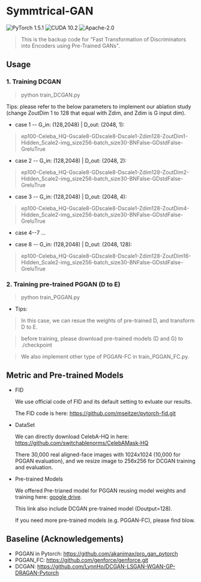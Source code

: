 

# Symmtrical-GAN 

![PyTorch 1.5.1](https://img.shields.io/badge/pytorch-1.5.1-blue.svg?style=plastic) 
![CUDA 10.2](https://img.shields.io/badge/cuda-10.2-blue.svg?style=plastic)
![Apache-2.0](https://img.shields.io/badge/License-Apache%202.0-green.svg?style=plastic)

>  This is the backup code  for  "Fast Transformation of Discriminators into Encoders using Pre-Trained GANs". 


##  Usage

###  1. Training DCGAN 

> python train_DCGAN.py

Tips: please refer to the below parameters to implement our ablation study (change ZoutDim 1 to 128 that equal with Zdim, and Zdim is G input dim).


- case 1 -- G_in: (128,2048) | D_out: (2048, 1):

>ep100-Celeba_HQ-Gscale8-GDscale8-Dscale1-Zdim128-ZoutDim1-Hidden_Scale2-img_size256-batch_size30-BNFalse-GDstdFalse-GreluTrue

- case 2 -- G_in: (128,2048) | D_out: (2048, 2):

>ep100-Celeba_HQ-Gscale8-GDscale8-Dscale1-Zdim128-ZoutDim2-Hidden_Scale2-img_size256-batch_size30-BNFalse-GDstdFalse-GreluTrue

- case 3 -- G_in: (128,2048) | D_out: (2048, 4):

>ep100-Celeba_HQ-Gscale8-GDscale8-Dscale1-Zdim128-ZoutDim4-Hidden_Scale2-img_size256-batch_size30-BNFalse-GDstdFalse-GreluTrue

- case 4--7  ...

- case 8 -- G_in: (128,2048) | D_out: (2048, 128):

>ep100-Celeba_HQ-Gscale8-GDscale8-Dscale1-Zdim128-ZoutDim16-Hidden_Scale2-img_size256-batch_size30-BNFalse-GDstdFalse-GreluTrue


### 2. Training pre-trained PGGAN (D to E)

> python train_PGGAN.py

- Tips: 

> In this case, we can resue the weights of pre-trained D, and transform D to E.

> before training, please download pre-trained models (D and G) to ./checkpoint 

> We also implement other type of PGGAN-FC in train_PGGAN_FC.py.


## Metric and  Pre-trained Models 

- FID

  We use official code of FID and its default setting to evluate our results.

  The FID code is here: https://github.com/mseitzer/pytorch-fid.git

- DataSet

   We can directly download CelebA-HQ in here: https://github.com/switchablenorms/CelebAMask-HQ

  There 30,000 real aligned-face images with 1024x1024 (10,000 for PGGAN evaluation), and we resize image to 256x256 for DCGAN training and evaluation.

- Pre-trained Models

   We offered Pre-trianed model for PGGAN reusing model weights and training here: [google drive](https://drive.google.com/drive/folders/1cBfBgknTuZxLAfICwo8kBEGYNOxJ-hQd?usp=sharing). 

   This link also include DCGAN pre-trained model (Doutput=128).

   If you need more pre-trained models (e.g. PGGAN-FC), please find blow.


##  Baseline (Acknowledgements)

- PGGAN in Pytorch: https://github.com/akanimax/pro_gan_pytorch
- PGGAN_FC: https://github.com/genforce/genforce.git
- DCGAN: https://github.com/LynnHo/DCGAN-LSGAN-WGAN-GP-DRAGAN-Pytorch
